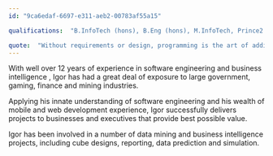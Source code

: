 ```yaml
---
id: "9ca6edaf-6697-e311-aeb2-00783af55a15"

qualifications:  "B.InfoTech (hons), B.Eng (hons), M.InfoTech, Prince2 Practitioner, MCPD"

quote:  "Without requirements or design, programming is the art of adding bugs to an empty text file."
---
```


With well over 12 years of experience in software engineering and business intelligence , Igor has had a great deal of exposure to large government, gaming, finance and mining industries. 

Applying his innate understanding of software engineering and his wealth of mobile and web development experience, Igor successfully delivers projects to businesses and executives that provide best possible value.   

Igor has been involved in a number of data mining and business intelligence projects, including cube designs, reporting, data prediction and simulation.  
